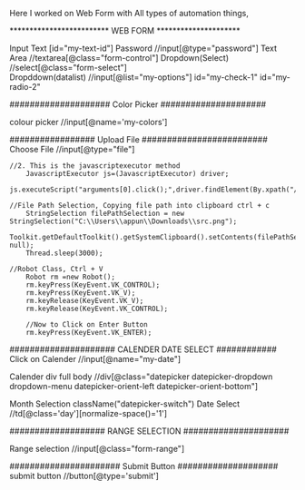 Here I worked on Web Form with All types of automation things,   

************************* WEB FORM *********************

Input Text          [id="my-text-id"]
Password            //input[@type="password"]
Text Area           //textarea[@class="form-control"]
Dropdown(Select)    //select[@class="form-select"]      
Dropddown(datalist) //input[@list="my-options"]
                      id="my-check-1"
                      id="my-radio-2"

#################### Color Picker #####################

colour picker         //input[@name='my-colors']

################# Upload File #########################
Choose File           //input[@type="file"]

	//2. This is the javascriptexecutor method
		JavascriptExecutor js=(JavascriptExecutor) driver;
		js.executeScript("arguments[0].click();",driver.findElement(By.xpath("//input[@type='file']")));
	
	//File Path Selection, Copying file path into clipboard ctrl + c
		StringSelection filePathSelection = new StringSelection("C:\\Users\\appun\\Downloads\\src.png");
		Toolkit.getDefaultToolkit().getSystemClipboard().setContents(filePathSelection, null);
		Thread.sleep(3000);

	//Robot Class, Ctrl + V
		Robot rm =new Robot();
		rm.keyPress(KeyEvent.VK_CONTROL);
		rm.keyPress(KeyEvent.VK_V);
		rm.keyRelease(KeyEvent.VK_V);
		rm.keyRelease(KeyEvent.VK_CONTROL);
		
		//Now to Click on Enter Button
		rm.keyPress(KeyEvent.VK_ENTER);


##################### CALENDER DATE SELECT ############
Click on Calender     //input[@name="my-date"]

Calender div full body   //div[@class="datepicker datepicker-dropdown dropdown-menu datepicker-orient-left datepicker-orient-bottom"]

Month Selection      className("datepicker-switch")
Date Select          //td[@class='day'][normalize-space()='1']


################### RANGE SELECTION ##################### 

Range selection            //input[@class="form-range"]


###################### Submit Button ####################
submit button              //button[@type='submit']
